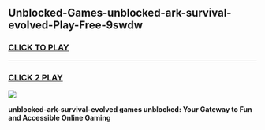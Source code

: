 
## Unblocked-Games-unblocked-ark-survival-evolved-Play-Free-9swdw
<h3>
<a href="https://premium76.site?title=unblocked-ark-survival-evolved&ref=23A">CLICK TO PLAY</a></h3>
<hr>

<h3>
<a href="https://premium76.site?title=unblocked-ark-survival-evolved&ref=23A">CLICK 2 PLAY</a>
  
</h3>

<a href="https://premium76.site?title=unblocked-ark-survival-evolved&ref=23A"><img src="https://clearcache.store/games.png"></a>


**unblocked-ark-survival-evolved games unblocked: Your Gateway to Fun and Accessible Online Gaming**
